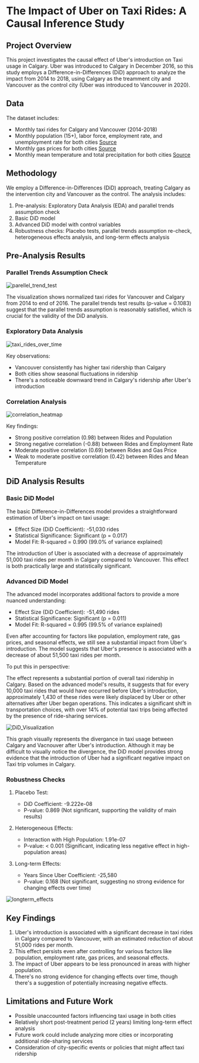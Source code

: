 # The Impact of Uber on Taxi Rides: A Causal Inference Study

## Project Overview

This project investigates the causal effect of Uber's introduction on Taxi usage in Calgary. Uber was introduced to Calgary in December 2016, so this study employs a Difference-in-Differences (DiD) approach to analyze the impact from 2014 to 2018, using Calgary as the treamment city and Vancouver as the control city (Uber was introduced to Vancouver in 2020).

## Data

The dataset includes:
- Monthly taxi rides for Calgary and Vancouver (2014-2018)
- Monthly population (15+), labor force, employment rate, and unemployment rate for both cities [Source](https://www150.statcan.gc.ca/t1/tbl1/en/tv.action?pid=1410029401&pickMembers%5B0%5D=2.5&pickMembers%5B1%5D=3.1&pickMembers%5B2%5D=4.2&cubeTimeFrame.startMonth=01&cubeTimeFrame.startYear=2010&cubeTimeFrame.endMonth=01&cubeTimeFrame.endYear=2020&referencePeriods=20100101%2C20200101)
- Monthly gas prices for both cities [Source](https://www150.statcan.gc.ca/t1/tbl1/en/tv.action?pid=1810000101&pickMembers%5B0%5D=2.2&cubeTimeFrame.startMonth=01&cubeTimeFrame.startYear=2010&cubeTimeFrame.endMonth=12&cubeTimeFrame.endYear=2020&referencePeriods=20100101%2C20201201)
- Monthly mean temperature and total precipitation for both cities [Source](https://climate.weather.gc.ca/climate_data/daily_data_e.html?hlyRange=2008-12-22%7C2024-08-10&dlyRange=1999-05-01%7C2024-08-09&mlyRange=2000-06-01%7C2007-11-01&StationID=27211&Prov=AB&urlExtension=_e.html&searchType=stnProx&optLimit=yearRange&StartYear=2010&EndYear=2020&selRowPerPage=25&Line=4&txtRadius=25&optProxType=city&selCity=51%7C2%7C114%7C4%7CCalgary&selPark=&txtCentralLatDeg=&txtCentralLatMin=0&txtCentralLatSec=0&txtCentralLongDeg=&txtCentralLongMin=0&txtCentralLongSec=0&txtLatDecDeg=&txtLongDecDeg=&timeframe=2&Day=11&Year=2019&Month=12#)

## Methodology

We employ a Difference-in-Differences (DiD) approach, treating Calgary as the intervention city and Vancouver as the control. The analysis includes:

1. Pre-analysis: Exploratory Data Analysis (EDA) and parallel trends assumption check
2. Basic DiD model
3. Advanced DiD model with control variables
4. Robustness checks: Placebo tests, parallel trends assumption re-check, heterogeneous effects analysis, and long-term effects analysis

## Pre-Analysis Results

### Parallel Trends Assumption Check

![parellel_trend_test](https://github.com/user-attachments/assets/3c1db6e0-0e55-45d7-a67d-652009e46915)

The visualization shows normalized taxi rides for Vancouver and Calgary from 2014 to end of 2016. The parallel trends test results (p-value = 0.1083) suggest that the parallel trends assumption is reasonably satisfied, which is crucial for the validity of the DiD analysis.

### Exploratory Data Analysis

![taxi_rides_over_time](https://github.com/user-attachments/assets/6b803463-83bd-4b9b-a2c2-3248bf61fcd7)

Key observations:
- Vancouver consistently has higher taxi ridership than Calgary
- Both cities show seasonal fluctuations in ridership
- There's a noticeable downward trend in Calgary's ridership after Uber's introduction

### Correlation Analysis

![correlation_heatmap](https://github.com/user-attachments/assets/287c1c0e-70e2-4360-9803-0d0669b55a71)

Key findings:
- Strong positive correlation (0.98) between Rides and Population
- Strong negative correlation (-0.88) between Rides and Employment Rate
- Moderate positive correlation (0.69) between Rides and Gas Price
- Weak to moderate positive correlation (0.42) between Rides and Mean Temperature

## DiD Analysis Results

### Basic DiD Model

The basic Difference-in-Differences model provides a straightforward estimation of Uber's impact on taxi usage:

- Effect Size (DiD Coefficient): -51,030 rides
- Statistical Significance: Significant (p = 0.017)
- Model Fit: R-squared = 0.990 (99.0% of variance explained)

The introduction of Uber is associated with a decrease of approximately 51,000 taxi rides per month in Calgary compared to Vancouver. This effect is both practically large and statistically significant.

### Advanced DiD Model

The advanced model incorporates additional factors to provide a more nuanced understanding:

- Effect Size (DiD Coefficient): -51,490 rides
- Statistical Significance: Significant (p = 0.011)
- Model Fit: R-squared = 0.995 (99.5% of variance explained)

Even after accounting for factors like population, employment rate, gas prices, and seasonal effects, we still see a substantial impact from Uber's introduction. The model suggests that Uber's presence is associated with a decrease of about 51,500 taxi rides per month.

To put this in perspective:

The effect represents a substantial portion of overall taxi ridership in Calgary. Based on the advanced model's results, it suggests that for every 10,000 taxi rides that would have occurred before Uber's introduction, approximately 1,430 of these rides were likely displaced by Uber or other alternatives after Uber began operations. This indicates a significant shift in transportation choices, with over 14% of potential taxi trips being affected by the presence of ride-sharing services.

![DiD_Visualization](https://github.com/user-attachments/assets/88c2d749-323f-4022-86ad-e873bdc11083)

This graph visually represents the divergance in taxi usage between Calgary and Vacnouver after Uber's introduction. Although it may be difficult to visually notice the divergence, the DiD model provides strong evidence that the introduction of Uber had a significant negative impact on Taxi trip volumes in Calgary.

### Robustness Checks

1. Placebo Test:
   - DiD Coefficient: -9.222e-08
   - P-value: 0.869 (Not significant, supporting the validity of main results)

2. Heterogeneous Effects:
   - Interaction with High Population: 1.91e-07
   - P-value: < 0.001 (Significant, indicating less negative effect in high-population areas)

3. Long-term Effects:
   - Years Since Uber Coefficient: -25,580
   - P-value: 0.168 (Not significant, suggesting no strong evidence for changing effects over time)
  
![longterm_effects](https://github.com/user-attachments/assets/1381d8d7-3e99-438d-8164-0e1d45aaa908)

## Key Findings
1. Uber's introduction is associated with a significant decrease in taxi rides in Calgary compared to Vancouver, with an estimated reduction of about 51,000 rides per month.
2. This effect persists even after controlling for various factors like population, employment rate, gas prices, and seasonal effects.
3. The impact of Uber appears to be less pronounced in areas with higher population.
4. There's no strong evidence for changing effects over time, though there's a suggestion of potentially increasing negative effects.

## Limitations and Future Work
- Possible unaccounted factors influencing taxi usage in both cities
- Relatively short post-treatment period (2 years) limiting long-term effect analysis
- Future work could include analyzing more cities or incorporating additional ride-sharing services
- Consideration of city-specific events or policies that might affect taxi ridership
